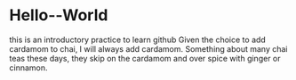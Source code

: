# Hello--World
this is an introductory practice to learn github
Given the choice to add cardamom to chai, I will always add cardamom. Something about many chai teas these days, they skip on the cardamom and over spice with ginger or cinnamon.
